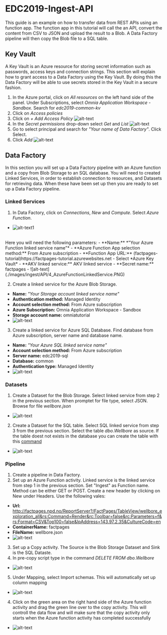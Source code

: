 # EDC2019-Ingest-API

This guide is an example on how to transfer data from REST APIs using an function app. The function app in this tutorial will call the an API, convert the content from CSV to JSON and upload the result to a Blob. A Data Factory pipeline will then copy the Blob file to a SQL table.

## Key Vault
A Key Vault is an Azure resource for storing secret information such as passwords, access keys and connection strings. This section will explain how to grant access to a Data Factory using the Key Vault. By doing this the Data Factory will be able to use secrets stored in the Key Vault in a secure fashion.

1. In the Azure portal, click on *All resources* on the left hand side of the panel. Under Subscriptions, select *Omnia Application Workspace - Sandbox*. Search for *edc2019-common-kv*
2. Click on *Access policies*
3. Click on *+ Add Access Policy*
![alt-text](./images/ingest/API/1_KeyVault.png)
4. In the *Secret permissions* drop-down select *Get* and *List*
![alt-text](./images/ingest/API/2_GetListSecrets.PNG)
5. Go to select principal and search for *"Your name of Data Factory"*. Click Select.
6. Click *Add*
![alt-text](./images/ingest/API/3_KeyVaultPermission.PNG)

## Data Factory
In this section you will set up a Data Factory pipeline with an Azure function and a copy from Blob Storage to an SQL database. You will need to created Linked Services, in order to establish connection to resources, and Datasets for retrieving data. When these have been set up then you are ready to set up a Data Factory pipeline.

### Linked Services
1. In Data Factory, click on *Connections*, *New* and *Compute*. Select *Azure Function*.
- ![alt-text1](./images/ingest/API/AzureFunctionCompute.PNG)
<br/>
Here you will need the following parameters:
- **Name:** *"Your Azure Function linked service name"*
- **Azure Function App selection method:** From Azure subscription
- **Function App URL:** (factpages-tutorial)https://factpages-tutorial.azurewebsites.net
- Select *Azure Key Vault*
- **AKV linked service:** AKV linked service
- **Secret name:** factpages
- ![alt-text](./images/ingest/API/4_AzureFunctionLinkedService.PNG)

2. Create a linked service for the Azure Blob Storage.
- **Name:** *"Your Storage account linked service name"*
- **Authentication method:** Managed Identity
- **Account selection method:** From Azure subscription
- **Azure Subscription:** Omnia Application Workspace - Sandbox
- **Storage account name:** omniatutorial
- ![alt-text](./images/ingest/API/5_StorageAccountLinkedService.PNG)

3. Create a linked service for Azure SQL Database. Find database from Azure subscription, server name and database name.
- **Name:** *"Your Azure SQL linked service name"*
- **Account selection method:** From Azure subscription
- **Server name:** edc2019-sql
- **Database:** common
- **Authentication type:** Managed Identity
- ![alt-text](./images/ingest/API/6_SqlLinkedServiceName.PNG)

### Datasets
1. Create a Dataset for the Blob Storage. Select linked service from step 2 in the previous section. When promptet for file type, select JSON. Browse for file *wellbore.json*
- ![alt-text](./images/ingest/API/7_BlobDataset.PNG)
2. Create a Dataset for the SQL table. Select SQL linked service from  step 3 from the previous section. Select the table *dbo.Wellbore* as source. If the table doest not exists in the database you can create the table with this [command](https://github.com/equinor/omnia-tutorial/blob/master/docs/exercises/scripts/wellbore.sql)
- ![alt-text](./images/ingest/API/8_SqlDataset.PNG)

### Pipeline
1. Create a pipeline in Data Factory.
2. Set up an Azure Function activity. Linked service is the linked service from step 1 in the previous section. Set "Ingest" as Function name. Method can be either GET or POST. Create a new header by clicking on New under Headers. Use the following vales:
- **Url:** http://factpages.npd.no/ReportServer?/FactPages/TableView/wellbore_exploration_all&rs:Command=Render&rc:Toolbar=false&rc:Parameters=f&rs:Format=CSV&Top100=false&IpAddress=143.97.2.35&CultureCode=en
- **ContainerName:** factpages
- **FileName:** wellbore.json
- ![alt-text](./images/ingest/API/9_AzureFunctionActivity.PNG)
3. Set up a Copy activity. The Source is the Blob Storage Dataset and Sink is the SQL Dataste.
4. In pre-copy script type in the command *DELETE FROM  dbo.Wellbore*
- ![alt-text](./images/ingest/API/10_SourceSink.PNG)
5. Under Mapping, select Import schemas. This will automatically set up column mapping
- ![alt-text](./images/ingest/API/11_Mapping.PNG)
4. Click on the green area on the right hand side of the Azure function activity and drag the green line over to the copy activity. This will controll the data flow and will make sure that the copy activity only starts when the Azure function activity has completed successfully
- ![alt-text](./images/ingest/API/12_IngestApiPipeline.PNG)

